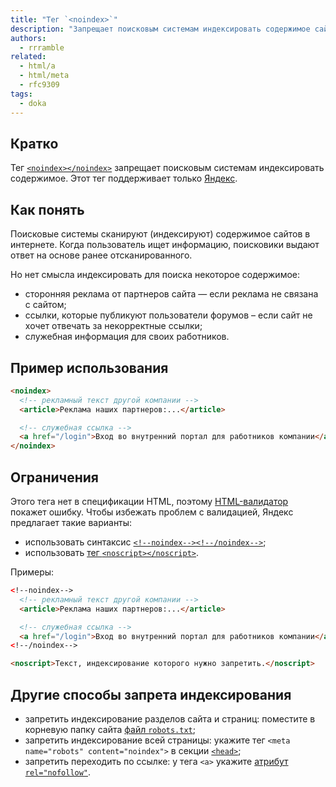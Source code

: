 ```yaml
---
title: "Тег `<noindex>`"
description: "Запрещает поисковым системам индексировать содержимое сайтов."
authors:
  - rrramble
related:
  - html/a
  - html/meta
  - rfc9309
tags:
  - doka
---
```


## Кратко

Тег [`<noindex></noindex>`](https://yandex.ru/support/webmaster/adding-site/indexing-prohibition.html#indexing-prohibition__content) запрещает поисковым системам индексировать содержимое.
Этот тег поддерживает только [Яндекс](https://yandex.ru).


## Как понять

Поисковые системы сканируют (индексируют) содержимое сайтов в интернете. Когда пользователь ищет информацию, поисковики выдают ответ на основе ранее отсканированного.

Но нет смысла индексировать для поиска некоторое содержимое:

- сторонняя реклама от партнеров сайта — если реклама не связана с сайтом;
- ссылки, которые публикуют пользователи форумов – если сайт не хочет отвечать за некорректные ссылки;
- служебная информация для своих работников.

## Пример использования

```html
<noindex>
  <!-- рекламный текст другой компании -->
  <article>Реклама наших партнеров:...</article>

  <!-- служебная ссылка -->
  <a href="/login">Вход во внутренний портал для работников компании</a>
</noindex>
```

## Ограничения

Этого тега нет в спецификации HTML, поэтому [HTML-валидатор](https://validator.w3.org) покажет ошибку.
Чтобы избежать проблем с валидацией, Яндекс предлагает такие варианты:

- использовать синтаксис [`<!‐‐noindex‐‐><!‐‐/noindex‐‐>`](https://yandex.ru/support/webmaster/adding-site/indexing-prohibition.html#indexing-prohibition__content);
- использовать [тег `<noscript></noscript>`](/html/noscript).

Примеры:

```html
<!‐‐noindex‐‐>
  <!-- рекламный текст другой компании -->
  <article>Реклама наших партнеров:...</article>

  <!-- служебная ссылка -->
  <a href="/login">Вход во внутренний портал для работников компании</a>
<!‐‐/noindex‐‐>

<noscript>Текст, индексирование которого нужно запретить.</noscript>
```

## Другие способы запрета индексирования

- запретить индексирование разделов сайта и страниц: поместите в корневую папку сайта [файл `robots.txt`](https://developers.google.com/search/docs/crawling-indexing/robots/create-robots-txt?hl=ru);
- запретить индексирование всей страницы: укажите тег `<meta name="robots" content="noindex">` в секции [`<head>`](/html/head/);
- запретить переходить по ссылке: у тега `<a>` укажите [атрибут `rel="nofollow"`](https://developers.google.com/search/docs/crawling-indexing/qualify-outbound-links?hl=ru).
